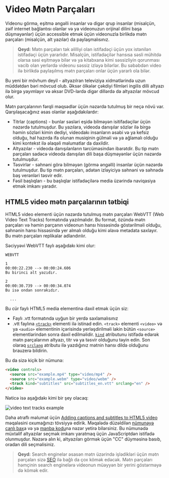 # Video Mətn Parçaları

Videonu görmə, eşitmə əngəlli insanlar və digər qrup insanlar (misalçün, zəif internet bağlantısı olanlar və ya videonuzun orijinal dilini başa düşməyənlər) üçün accessible etmək üçün videonuzla birlikdə mətn parçaları (misalçün, alt yazılar) da paylaşmalısınız.

> **Qeyd:** Mətn parçaları tək əlilliyi olan istifadəçi üçün yox istənilən istifadəçi üçün yararlıdır. Misalçün, istifadəçilər hansısa səsli mühitdə olarsa səsi eşitməyə bilər və ya kitabxana kimi səssizliyin qorunması vacib olan yerlərdə videonu səssiz izləyə bilərlər. Bu səbəbdən video ilə birlikdə paylaşılmış mətn parçaları onlar üçün yararlı ola bilər.

Bu yeni bir mövhum deyil - altyazılran televiziya xidmətlərində uzun müddətdən bəri mövcud olub.
Əksər ölkələr çəkdiyi filmləri ingilis dilli altyazı ilə birgə yayımlayır və əksər DVD-lərdə digər dillərdə də altyazılar mövcud olur.

Mətn parçalarının fərqli məqsədlər üçün nəzərdə tutulmuş bir neçə növü var. Qarşılaşacağınız əsas olanlar aşağıdakılardır:

- Titrlar (captions) - bunlar səsləri eşidə bilməyən isitifadəçilər üçün nəzərdə tutulmuşdur. Bu yazılara, videoda danışılar sözlər ilə birgə həmin sözləri kimin dediyi, videodakı insanların əsəbi və ya kefsiz olduğu, hal hazırda ifa olunan musiqinin gülməli və ya ağlamalı olduğu kimi kontekst ilə əlaqəli məlumatlar da daxildir.
- Altyazılar - videoda danışılanların tərcüməsindən ibarətdir. Bu tip mətn parçaları sadəcə videoda danışılan dili başa düşməyənlər üçün nəzərdə tutulmuşdur.
- Təsvirlər - səhnəni görə bilməyən (görmə əngəlli) insanlar üçün nəzərdə tutulmuşdur. Bu tip mətn parçaları, adətən izləyiciyə səhnəni və səhnədə baş verənləri təsvir edir.
- Fəsil başlıqları - bu başlıqlar istifadəçilərə media üzərində naviqasiya etmək imkanı yaradır.

## HTML5 video mətn parçalarının tətbiqi

HTML5 video elementi üçün nəzərdə tutulmuş mətn parçaları WebVTT (Web Video Text Tracks) formatında yazılmalıdır. Bu format, özündə mətn parçaları və həmin parçanın videonun hansı hissəsində göstərilməli olduğu, səhnənin hansı hissəsində yer almalı olduğu kimi əlavə metadata saxlayır. Bu mətn parçaları replikalar adlandırılır.

Səciyyəvi WebVTT faylı aşağıdakı kimi olur:

```
WEBVTT

1
00:00:22.230 --> 00:00:24.606
Bu birinci alt yazıdır.

2
00:00:30.739 --> 00:00:34.074
Bu isə ondan sonrakıdır.

  ...
```

Bu cür faylı HTML5 media elementinə daxil etmək üçün siz:

- Faylı .vtt formatında uyğun bir yerdə saxlamalısınız
- .vtt faylına [`<track>`](https://developer.mozilla.org/en-US/docs/Web/HTML/Element/track) elementi ilə istinad edin. `<track>` elementi `<video>` və ya `<audio>` elementinin içərisində yerləşdirilməli lakin bütün `<source>` elementlərindən sonra daxil edilməlidir. [`kind`](https://developer.mozilla.org/en-US/docs/Web/HTML/Element/track#attr-kind) atributunu istifadə edərək mətn parçalarının altyazı, titr və ya təsvir olduğunu təyin edin. Son olaraq [`srclang`](https://developer.mozilla.org/en-US/docs/Web/HTML/Element/track#attr-srclang) atributu ilə yazdığınız mətnin hansı dildə olduğunu brauzerə bildirin.

Bu da sizə kiçik bir nümunə:

```html
<video controls>
  <source src="example.mp4" type="video/mp4" />
  <source src="example.webm" type="video/webm" />
  <track kind="subtitles" src="subtitles_en.vtt" srclang="en" />
</video>
```

Nəticə isə aşağıdakı kimi bir şey olacaq:

![video text tracks example](https://media.prod.mdn.mozit.cloud/attachments/2014/06/06/7887/8cd4155a98a0f851a524d22eb53ccb52/video-player-with-captions.png)

Daha ətraflı məlumat üçün [Adding captions and subtitles to HTML5 video](https://developer.mozilla.org/en-US/docs/Web/Guide/Audio_and_video_delivery/Adding_captions_and_subtitles_to_HTML5_video) məqaləsini oxumağınızı tövsiyyə edirik. Məqalədə düzəldilən [nümunəyə canlı bax](http://iandevlin.github.io/mdn/video-player-with-captions/)a və ya [mənbə kodu](https://github.com/iandevlin/iandevlin.github.io/tree/master/mdn/video-player-with-captions)na nəzər yetirə bilərsiniz. Bu nümunədə müxtəlif altyazılar seçmək imkanı yaratmaq üçün JavaScriptdən istifadə olunmuşdur. Nəzərə alın ki, altyazıları görmək üçün "CC" düyməsinə basıb, oradan dili seçməlisiniz.

> **Qeyd:** Search enginelər əsasən mətn üzərində işlədikləri üçün mətn parçaları sizə [SEO](https://developer.mozilla.org/en-US/docs/Glossary/SEO) ilə bağlı da çox kömək edəcək. Mətn parçaları həmçinin search enginelərə videonun müəyyən bir yerini göstərməyə də kömək edir.
